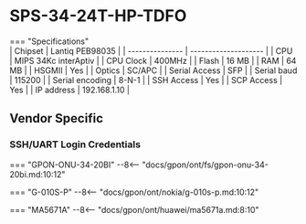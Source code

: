 # SPS-34-24T-HP-TDFO

=== "Specifications"   
   | Chipset         | Lantiq PEB98035      |
   | --------------- | -------------------- |
   | CPU             | MIPS 34Kc interAptiv |
   | CPU Clock       | 400MHz               |
   | Flash           | 16 MB                |
   | RAM             | 64 MB                |
   | HSGMII          | Yes                  |
   | Optics          | SC/APC               |
   | Serial Access   | SFP                  |
   | Serial baud     | 115200               |
   | Serial encoding | 8-N-1                |
   | SSH Access      | Yes                  |
   | SCP Access      | Yes                  |
   | IP address      | 192.168.1.10         |

## Vendor Specific

### SSH/UART Login Credentials

=== "GPON-ONU-34-20BI"
--8<-- "docs/gpon/ont/fs/gpon-onu-34-20bi.md:10:12"

=== "G-010S-P"
--8<-- "docs/gpon/ont/nokia/g-010s-p.md:10:12"

=== "MA5671A"
--8<-- "docs/gpon/ont/huawei/ma5671a.md:8:10"
